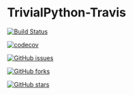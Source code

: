 # TrivialPython-Travis
[![Build Status](https://travis-ci.org/NaveenKarippai/TrivialPython-Travis.svg?branch=master)](https://travis-ci.org/NaveenKarippai/TrivialPython-Travis)

[![codecov](https://codecov.io/gh/NaveenKarippai/TrivialPython-Travis/branch/master/graph/badge.svg)](https://codecov.io/gh/NaveenKarippai/TrivialPython-Travis)

[![GitHub issues](https://img.shields.io/github/issues/NaveenKarippai/TrivialPython-Travis.svg?style=flat-square)](https://github.com/NaveenKarippai/TrivialPython-Travis/issues)

[![GitHub forks](https://img.shields.io/github/forks/NaveenKarippai/TrivialPython-Travis.svg?style=flat-square)](https://github.com/NaveenKarippai/TrivialPython-Travis/network)

[![GitHub stars](https://img.shields.io/github/stars/NaveenKarippai/TrivialPython-Travis.svg?style=flat-square)](https://github.com/NaveenKarippai/TrivialPython-Travis/stargazers)
